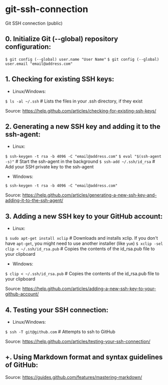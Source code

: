 # git-ssh-connection
Git SSH connection (public)

## 0. Initialize Git (--global) repository configuration:

`$ git config (--global) user.name "User Name"`
`$ git config (--global) user.email "email@address.com"`


## 1. Checking for existing SSH keys:

* Linux/Windows:

`$ ls -al ~/.ssh` # Lists the files in your .ssh directory, if they exist

Source: https://help.github.com/articles/checking-for-existing-ssh-keys/


## 2. Generating a new SSH key and adding it to the ssh-agent:

* Linux:

`$ ssh-keygen -t rsa -b 4096 -C "email@address.com"`
`$ eval "$(ssh-agent -s)"` # Start the ssh-agent in the background
`$ ssh-add ~/.ssh/id_rsa` # Add your SSH private key to the ssh-agent

* Windows:

`$ ssh-keygen -t rsa -b 4096 -C "email@address.com"`

Source: https://help.github.com/articles/generating-a-new-ssh-key-and-adding-it-to-the-ssh-agent/


## 3. Adding a new SSH key to your GitHub account:

* Linux:

`$ sudo apt-get install xclip` # Downloads and installs xclip. If you don't have `apt-get`, you might need to use another installer (like `yum`)
`$ xclip -sel clip < ~/.ssh/id_rsa.pub` # Copies the contents of the id_rsa.pub file to your clipboard

* Windows:

`$ clip < ~/.ssh/id_rsa.pub` # Copies the contents of the id_rsa.pub file to your clipboard

Source: https://help.github.com/articles/adding-a-new-ssh-key-to-your-github-account/


## 4. Testing your SSH connection:

* Linux/Windows:

`$ ssh -T git@github.com` # Attempts to ssh to GitHub

Source: https://help.github.com/articles/testing-your-ssh-connection/


## +. Using Markdown format and syntax guidelines of GitHub:

Source: https://guides.github.com/features/mastering-markdown/